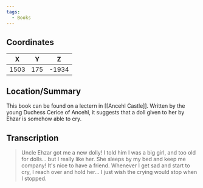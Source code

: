 ```yaml
---
tags:
  - Books
---
```


## Coordinates
| **X** | **Y** | **Z** |
| :---: | :---: | :---: |
| 1503  |  175  | -1934 |

## Location/Summary
This book can be found on a lectern in [[Ancehl Castle]]. Written by the young Duchess Cerice of Ancehl, it suggests that a doll given to her by Ehzar is somehow able to cry.

## Transcription
> Uncle Ehzar got me a new dolly! I told him I was a big girl, and too old for dolls... but I really like her. She sleeps by my bed and keep me company! It's nice to have a friend. Whenever I get sad and start to cry, I reach over and hold her... I just wish the crying would stop when I stopped.

